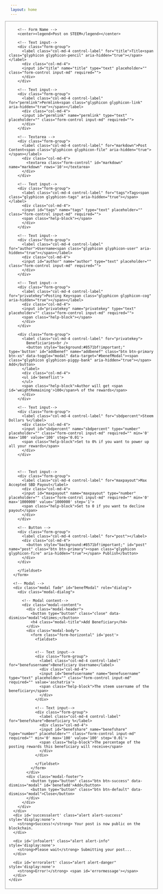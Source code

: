 ```yaml
---
layout: home
---
```

<link rel="stylesheet" type="text/css" href="https://maxcdn.bootstrapcdn.com/bootstrap/3.3.6/css/bootstrap.min.css">
<link rel="stylesheet" type="text/css" href="http://aschatria.github.io/assets/css/wshell.css">

 
  
  <!-- made based on steemwhales post page thanks to @heimindanger -->
<div class="container" style="position: relative;right: 20px;">
      <form class="form-horizontal" id='post'>
        <fieldset>

        <!-- Form Name -->
        <center><legend>Post on STEEM</legend></center>

        <!-- Text input-->
        <div class="form-group">
          <label class="col-md-4 control-label" for="title">Title<span class="glyphicon glyphicon-pencil" aria-hidden="true"></span></label>  
          <div class="col-md-4">
          <input id="title" name="title" type="text" placeholder="" class="form-control input-md" required="">
          </div>
        </div>

        <!-- Text input-->
        <div class="form-group">
          <label class="col-md-4 control-label" for="permlink">Permlink<span class="glyphicon glyphicon-link" aria-hidden="true"></span></label>  
          <div class="col-md-4">
          <input id="permlink" name="permlink" type="text" placeholder="" class="form-control input-md" required="">
          </div>
        </div>

        <!-- Textarea -->
        <div class="form-group">
          <label class="col-md-4 control-label" for="markdown">Post Content<span class="glyphicon glyphicon-file" aria-hidden="true"></span></label>
          <div class="col-md-4">
            <textarea class="form-control" id="markdown" name="markdown" rows='10'></textarea>
          </div>
        </div>

        <!-- Text input-->
        <div class="form-group">
          <label class="col-md-4 control-label" for="tags">Tags<span class="glyphicon glyphicon-tags" aria-hidden="true"></span></label>  
          <div class="col-md-4">
          <input id="tags" name="tags" type="text" placeholder="" class="form-control input-md" required="">
          <span class="help-block"></span>
          </div>
        </div>

        <!-- Text input-->
        <div class="form-group">
          <label class="col-md-4 control-label" for="author">Username<span class="glyphicon glyphicon-user" aria-hidden="true"></span></label>  
          <div class="col-md-4">
          <input id="author" name="author" type="text" placeholder="" class="form-control input-md" required="">
          </div>
        </div>

        <!-- Text input-->
        <div class="form-group">
          <label class="col-md-4 control-label" for="privatekey">Posting Key<span class="glyphicon glyphicon-cog" aria-hidden="true"></span></label>  
          <div class="col-md-4">
          <input id="privatekey" name="privatekey" type="text" placeholder="" class="form-control input-md" required="">
          <span class="help-block"></span>  
          </div>
        </div>

        <div class="form-group">
          <label class="col-md-4 control-label" for="privatekey">
            Beneficiaries<br />
            <button style="background:#8571bf!important;" type='button' id="addbenef" name="addbenef" class="btn btn-primary btn-xs" data-toggle="modal" data-target="#benefModal"><span class="glyphicon glyphicon-piggy-bank" aria-hidden="true"></span> Add</button>
          </label>
          <div class="col-md-4">
          <ul id='beneflist'>
          </ul>
          <span class="help-block">Author will get <span id='weightRemaining'>100</span>% of the rewards</span>  
          </div>
        </div>

        <!-- Text input-->
        <div class="form-group">
          <label class="col-md-4 control-label" for="sbdpercent">Steem Dollars %</label>  
          <div class="col-md-4">
          <input id="sbdpercent" name="sbdpercent" type="number" placeholder="" class="form-control input-md" required="" min='0' max='100' value='100' step='0.01'>
          <span class="help-block">Set to 0% if you want to power up all your rewards</span>  
          </div>
        </div>



        <!-- Text input-->
        <div class="form-group">
          <label class="col-md-4 control-label" for="maxpayout">Max Accepted SBD Payout</label>  
          <div class="col-md-4">
          <input id="maxpayout" name="maxpayout" type="number" placeholder="" class="form-control input-md" required="" min='0' max='1000000' value='1000000' step='1'>
          <span class="help-block">Set to 0 if you want to decline payout</span>  
          </div>
        </div>

        <!-- Button -->
        <div class="form-group">
          <label class="col-md-4 control-label" for="post"></label>
          <div class="col-md-4">
            <button style="background:#8571bf!important;" id="post" name="post" class="btn btn-primary"><span class="glyphicon glyphicon-fire" aria-hidden="true"></span> Publish</button>
          </div>
        </div>

        </fieldset>
      </form>

      <!-- Modal -->
      <div class="modal fade" id="benefModal" role="dialog">
        <div class="modal-dialog">
        
          <!-- Modal content-->
          <div class="modal-content">
            <div class="modal-header">
              <button type="button" class="close" data-dismiss="modal">&times;</button>
              <h4 class="modal-title">Add Beneficiary</h4>
            </div>
            <div class="modal-body">
              <form class="form-horizontal" id='post'>
                <fieldset>


                <!-- Text input-->
                <div class="form-group">
                  <label class="col-md-4 control-label" for="benefusername">Beneficiary Username</label>  
                  <div class="col-md-4">
                  <input id="benefusername" name="benefusername" type="text" placeholder="" class="form-control input-md" required="" value='aschatria'>
                  <span class="help-block">The steem username of the beneficiary</span>  
                  </div>
                </div>

                <!-- Text input-->
                <div class="form-group">
                  <label class="col-md-4 control-label" for="benefshare">Beneficiary %</label>  
                  <div class="col-md-4">
                  <input id="benefshare" name="benefshare" type="number" placeholder="" class="form-control input-md" required="" min='0' max='100' value='100' step='0.01'>
                  <span class="help-block">The percentage of the posting rewards this beneficiary will receive</span>  
                  </div>
                </div>

                </fieldset>
              </form>
            </div>
            <div class="modal-footer">
              <button type="button" class="btn btn-success" data-dismiss="modal" id='benefadd'>Add</button>
              <button type="button" class="btn btn-default" data-dismiss="modal">Close</button>
            </div>
          </div>
        </div>
      </div>
      <div id='successalert' class="alert alert-success" style='display:none'>
        <strong>Success!</strong> Your post is now public on the blockchain.
      </div>

      <div id='infoalert' class="alert alert-info" style='display:none'>
        <strong>Please wait</strong> Submitting your post...
      </div>

      <div id='erroralert' class="alert alert-danger" style='display:none'>
        <strong>Error!</strong> <span id='errormessage'></span>
      </div>
    </div>
  
  
  
  
  <script src="https://cdnjs.cloudflare.com/ajax/libs/jquery/3.1.0/jquery.min.js"></script>
  <script src="http://aschatria.github.io/assets/js/jquery.query-object.js"></script>
  <script src="https://maxcdn.bootstrapcdn.com/bootstrap/3.3.7/js/bootstrap.min.js"></script>
   <script src="https://cdn.steemjs.com/lib/latest/steem.min.js"></script>
  
  
  
  
  </script>
    <script type="text/javascript">
      beneficiaries = []
      weightRemaining = 10000
      tags = []

      $('#title').keydown(function() {
        var permlink = $(this).val().toLowerCase()
          .replace(/ /g,'-')
          .replace(/[^\w-]+/g,'')
        $('#permlink').val(permlink)
      })

      $('#tags').keydown(function() {
        tags = $(this).val().split(' ')
      })

      $('#benefadd').click(function() {
        for (var i = beneficiaries.length - 1; i >= 0; i--) {
          if (beneficiaries[i].account == $('#benefusername').val()) {
            weightRemaining += beneficiaries[i].weight;
            beneficiaries.splice(i,1);
          }
        };
        beneficiaries.push({
          account: $('#benefusername').val(),
          weight: 100*$('#benefshare').val()
        })
        weightRemaining -= 100*$('#benefshare').val()
        displayBenefs()
      })

      function displayBenefs() {
        $('#beneflist').empty()
        for (var i = beneficiaries.length - 1; i >= 0; i--) {
          var html = '<li>'+beneficiaries[i].account+' ('+beneficiaries[i].weight/100+'%) <button type="button" class="btn btn-danger btn-xs removeBenef" data-account="'+beneficiaries[i].account+'">x</button></li>'
          $('#beneflist').append(html)
        };
        $('#weightRemaining')[0].innerHTML = weightRemaining/100;
        $('.removeBenef').click(function(e) {
          console.log($(this).data('account'))
          for (var i = beneficiaries.length - 1; i >= 0; i--) {
            if (beneficiaries[i].account == $(this).data('account')) {
              weightRemaining += beneficiaries[i].weight;
              beneficiaries.splice(i,1);
              displayBenefs()
            }
          };
        })
      }

      $('#post').submit(function(event) {
        event.preventDefault();
        $('#infoalert').show()
        $('#successalert').hide()
        $('#erroralert').hide()
        var title = $('#title').val();
        var permlink = $('#permlink').val();
        var markdown = $('#markdown').val();
        var author = $('#author').val();
        var privatekey = $('#privatekey').val();
        var sbdpercent = 100*$('#sbdpercent').val();
        var maxpayout = parseInt($('#maxpayout').val());

        var operations = [
          ['comment',
            {
              parent_author: '',
              parent_permlink: tags[0],
              author: author,
              permlink: permlink,
              title: title,
              body: markdown,
              json_metadata : JSON.stringify({
                tags: tags,
                app: 'aschatria.github.com wshell-post app for personal use'
              })
            }
          ],
          ['comment_options', {
            author: author,
            permlink: permlink,
            max_accepted_payout: maxpayout+'.000 SBD',
            percent_steem_dollars: sbdpercent,
            allow_votes: true,
            allow_curation_rewards: true,
            extensions: [
              [0, {
                beneficiaries: beneficiaries
              }]
            ]
          }]
        ];

        if (beneficiaries.length == 0) {
          operations[1][1].extensions = []
        }

        console.log(operations)
        steem.broadcast.send(
          { operations: operations, extensions: [] },
          { posting: privatekey },
          function(e, r) {
            $('#infoalert').hide()
            if (e) {
              $('#errormessage').html(e.message)
              $('#erroralert').show()
            } else {
              $('#successalert').show()
            }
            console.log(e,r)
          }
        )
      });
    </script>

 <i>made based on steemwhales post page thanks to @heimindanger, aschatria.github.com wshell-post app for personal use</i>


